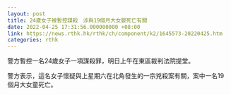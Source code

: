```yaml
---
layout: post
title: 24歲女子被暫控謀殺　涉與19個月大女嬰死亡有關
date: 2022-04-25 17:31:56.000000000 +08:00
link: https://news.rthk.hk/rthk/ch/component/k2/1645573-20220425.htm
categories: rthk
---
```


警方暫控一名24歲女子一項謀殺罪，明日上午在東區裁判法院提堂。

警方表示，這名女子懷疑與上星期六在北角發生的一宗兇殺案有關，案中一名19個月大女童死亡。
